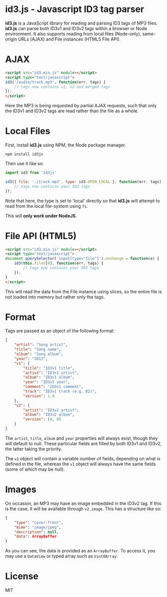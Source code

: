 id3.js - Javascript ID3 tag parser
===

**id3.js** is a JavaScript library for reading and parsing ID3 tags of MP3 files. **id3.js** can parse both ID3v1 and ID3v2 tags within a browser or Node environment. It also supports reading from local files (Node-only), same-origin URLs (AJAX) and File instances (HTML5 File API).

AJAX
===

```html
<script src="id3.min.js" module></script>
<script type="text/javascript">
id3('/audio/track.mp3', function(err, tags) {
	// tags now contains v1, v2 and merged tags
});
</script>
```

Here the MP3 is being requested by partial AJAX requests, such that only the ID3v1 and ID3v2 tags are read rather than the file as a whole.

Local Files
===

First, install **id3.js** using NPM, the Node package manager.

```
npm install id3js
```

Then use it like so:

```javascript
import id3 from 'id3js'

id3({ file: './track.mp3', type: id3.OPEN_LOCAL }, function(err, tags) {
	// tags now contains your ID3 tags
});
```

Note that here, the type is set to 'local' directly so that **id3.js** will attempt to read from the local file-system using `fs`.

This will **only work under NodeJS**.

File API (HTML5)
===

```html
<script src="id3.min.js" module></script>
<script type="text/javascript">
document.querySelector('input[type="file"]').onchange = function(e) {
	id3(this.files[0], function(err, tags) {
		// tags now contains your ID3 tags
	});
}
</script>
```

This will read the data from the File instance using slices, so the entire file is not loaded into memory but rather only the tags.

Format
===

Tags are passed as an object of the following format:

```json
{
	"artist": "Song artist",
	"title": "Song name",
	"album": "Song album",
	"year": "2013",
	"v1": {
		"title": "ID3v1 title",
		"artist": "ID3v1 artist",
		"album": "ID3v1 album",
		"year": "ID3v1 year",
		"comment": "ID3v1 comment",
		"track": "ID3v1 track (e.g. 02)",
		"version": 1.0
	},
	"v2": {
		"artist": "ID3v2 artist",
		"album": "ID3v2 album",
		"version": [4, 0]
	}
}
````

The `artist`, `title`, `album` and `year` properties will always exist, though they will default to null. These particular fields are filled by both ID3v1 and ID3v2, the latter taking the priority.

The `v2` object will contain a variable number of fields, depending on what is defined in the file, whereas the `v1` object will always have the same fields (some of which may be null).

Images
===

On occasion, an MP3 may have an image embedded in the ID3v2 tag. If this is the case, it will be available through `v2.image`. This has a structure like so:

```json
{
	"type": "cover-front",
	"mime": "image/jpeg",
	"description": null,
	"data": ArrayBuffer
}
```

As you can see, the data is provided as an `ArrayBuffer`. To access it, you may use a `DataView` or typed array such as `Uint8Array`.

License
===

MIT
